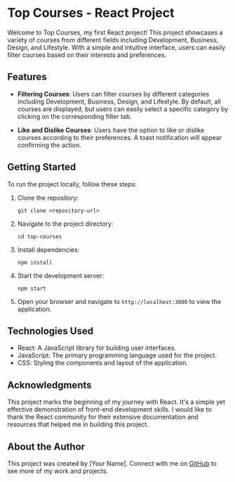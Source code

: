 # Top Courses - React Project

Welcome to Top Courses, my first React project! This project showcases a variety of courses from different fields including Development, Business, Design, and Lifestyle. With a simple and intuitive interface, users can easily filter courses based on their interests and preferences.

## Features

- **Filtering Courses**: Users can filter courses by different categories including Development, Business, Design, and Lifestyle. By default, all courses are displayed, but users can easily select a specific category by clicking on the corresponding filter tab.

- **Like and Dislike Courses**: Users have the option to like or dislike courses according to their preferences. A toast notification will appear confirming the action.

## Getting Started

To run the project locally, follow these steps:

1. Clone the repository:
   ```
   git clone <repository-url>
   ```

2. Navigate to the project directory:
   ```
   cd top-courses
   ```

3. Install dependencies:
   ```
   npm install
   ```

4. Start the development server:
   ```
   npm start
   ```

5. Open your browser and navigate to `http://localhost:3000` to view the application.

## Technologies Used

- React: A JavaScript library for building user interfaces.
- JavaScript: The primary programming language used for the project.
- CSS: Styling the components and layout of the application.

## Acknowledgments

This project marks the beginning of my journey with React. It's a simple yet effective demonstration of front-end development skills. I would like to thank the React community for their extensive documentation and resources that helped me in building this project.

## About the Author

This project was created by [Your Name]. Connect with me on [GitHub](https://github.com/pianist22) to see more of my work and projects.
